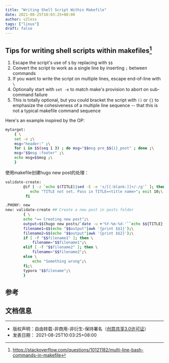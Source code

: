 ```yaml
---
title: "Writing Shell Script Within Makefile"
date: 2021-08-25T10:03:25+08:00
author: v2less
tags: ["linux"]
draft: false
---
```


## Tips for writing shell scripts within makefiles[^1]

1. Escape the script's use of `$` by replacing with `$$`
2. Convert the script to work as a single line by inserting `;` between commands
3. If you want to write the script on multiple lines, escape end-of-line with `\`
4. Optionally start with `set -e` to match make's provision to abort on sub-command failure
5. This is totally optional, but you could bracket the script with `()` or `{}` to emphasize the cohesiveness of a multiple line sequence -- that this is not a typical makefile command sequence

Here's an example inspired by the OP:

```sh
mytarget:
    { \
    set -e ;\
    msg="header:" ;\
    for i in $$(seq 1 3) ; do msg="$$msg pre_$${i}_post" ; done ;\
    msg="$$msg :footer" ;\
    echo msg=$$msg ;\
    }
```

使用makefile创建hugo new post的处理：

```bash
validate-create:
        @if [ -z `echo $(TITLE)|sed -E -e 's/[[:blank:]]+/-/g'` ]; then\
           echo "TITLE not set. Pass in TITLE=<title name>"; exit 10;\
   		 fi

.PHONY: new
new: validate-create ## Create a new post in posts folder
        { \
        echo "== Creating new post";\
        output=$$(hugo new posts/`date -u +'%Y-%m-%d-'``echo $${TITLE}|sed -E -e 's/[[:blank:]]+/-/g'`.md 2>&1);\
        filename1=$$(echo "$$output"|awk '{print $$1}');\
        filename2=$$(echo "$$output"|awk '{print $$2}');\
        if [ -f "$$filename1" ]; then \
            filename="$$filename1";\
        elif [ -f "$$filename2" ]; then \
            filename="$$filename2";\
        else \
            echo "Something wrong";\
        fi;\
        typora "$$filename";\
        }
```



## 参考

[^1]: https://stackoverflow.com/questions/10121182/multi-line-bash-commands-in-makefile

## 文档信息
---
- 版权声明：自由转载-非商用-非衍生-保持署名（[创意共享3.0许可证](https://creativecommons.org/licenses/by-nc-nd/3.0/deed.zh)）
- 发表日期： 2021-08-25T10:03:25+08:00
